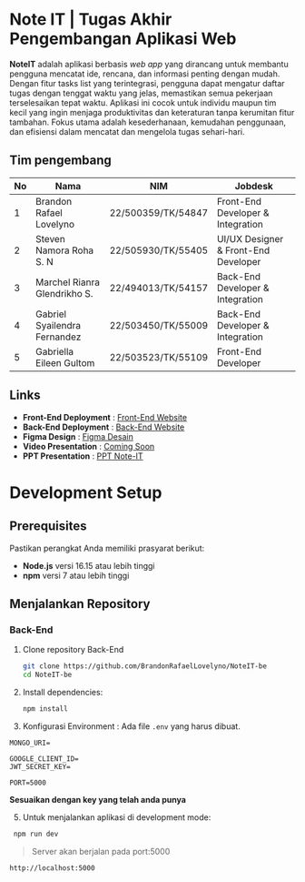 # Note IT | Tugas Akhir Pengembangan Aplikasi Web

**NoteIT** adalah aplikasi berbasis _web app_ yang dirancang untuk membantu pengguna mencatat ide, rencana, dan informasi penting dengan mudah. Dengan fitur tasks list yang terintegrasi, pengguna dapat mengatur daftar tugas dengan tenggat waktu yang jelas, memastikan semua pekerjaan terselesaikan tepat waktu. Aplikasi ini cocok untuk individu maupun tim kecil yang ingin menjaga produktivitas dan keteraturan tanpa kerumitan fitur tambahan. Fokus utama adalah kesederhanaan, kemudahan penggunaan, dan efisiensi dalam mencatat dan mengelola tugas sehari-hari.

## Tim pengembang

| No  | Nama                         | NIM                | Jobdesk                              |
| --- | ---------------------------- | ------------------ | ------------------------------------ |
| 1   | Brandon Rafael Lovelyno      | 22/500359/TK/54847 | Front-End Developer & Integration    |
| 2   | Steven Namora Roha S. N      | 22/505930/TK/55405 | UI/UX Designer & Front-End Developer |
| 3   | Marchel Rianra Glendrikho S. | 22/494013/TK/54157 | Back-End Developer & Integration     |
| 4   | Gabriel Syailendra Fernandez | 22/503450/TK/55009 | Back-End Developer & Integration     |
| 5   | Gabriella Eileen Gultom      | 22/503523/TK/55109 | Front-End Developer                  |

## Links

- **Front-End Deployment** : [Front-End Website](https://note-it-fe.vercel.app/)
- **Back-End Deployment** : [Back-End Website](https://note-it-be-zeta.vercel.app)
- **Figma Design** : [Figma Desain](https://www.figma.com/design/OWsAwdikljTOvgVEnQZD3Q/Desain-PAW?node-id=0-1&t=8VVIs1HcwGmWD9yh-1)
- **Video Presentation** : [Coming Soon](https://)
- **PPT Presentation** : [PPT Note-IT](https://www.canva.com/design/DAGXj9EXjcU/shzw9hqgetAHDpnpd7I5Ig/edit?utm_content=DAGXj9EXjcU&utm_campaign=designshare&utm_medium=link2&utm_source=sharebutton)

# Development Setup

## Prerequisites  
Pastikan perangkat Anda memiliki prasyarat berikut:  
- **Node.js** versi 16.15 atau lebih tinggi  
- **npm** versi 7 atau lebih tinggi  

## Menjalankan Repository  

### Back-End  
1. Clone repository Back-End
   ```bash  
   git clone https://github.com/BrandonRafaelLovelyno/NoteIT-be
   cd NoteIT-be
   ```
2. Install dependencies:
   ```bash
   npm install
   ```

3. Konfigurasi Environment : 
Ada file `.env` yang harus dibuat.

```env
MONGO_URI=

GOOGLE_CLIENT_ID=
JWT_SECRET_KEY=

PORT=5000
```
**Sesuaikan dengan key yang telah anda punya**

5. Untuk menjalankan aplikasi di development mode:
  ```bash
   npm run dev
```
> Server akan berjalan pada port:5000

```arduino
http://localhost:5000  
```
